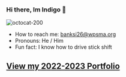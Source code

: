 ### Hi there, Im Indigo 👋
![octocat-200](https://user-images.githubusercontent.com/117922498/212075161-807c2984-3a1c-452d-9678-60cb0e23e486.png)
- How to reach me: banksi26@wpsma.org
- Pronouns: He / Him
- Fun fact: I know how to drive stick shift
## [View my 2022-2023 Portfolio](https://banksi26.github.io/Portfolio/index.html)
